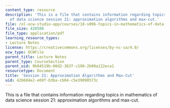 ```yaml
---
content_type: resource
description: 'This is a file that contains information regarding topics in mathematics
  of data science session 21: approximation algorithms and max-cut.'
file: /ol-ocw-studio-app/courses/18-s096-topics-in-mathematics-of-data-science-fall-2015/42b684e2e69fb3bacb04c5e39090573c_MIT18_S096F15_Ses21.pdf
file_size: 428508
file_type: application/pdf
learning_resource_types:
- Lecture Notes
license: https://creativecommons.org/licenses/by-nc-sa/4.0/
ocw_type: OCWFile
parent_title: Lecture Notes
parent_type: CourseSection
parent_uid: 9b04519b-00d2-3637-c198-2b90a122eca1
resourcetype: Document
title: 'Session 21: Approximation Algorithms and Max-Cut'
uid: 42b684e2-e69f-b3ba-cb04-c5e39090573c
---
```

This is a file that contains information regarding topics in mathematics of data science session 21: approximation algorithms and max-cut.